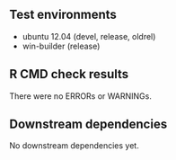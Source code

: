 ## Test environments
* ubuntu 12.04 (devel, release, oldrel) 
* win-builder (release)

## R CMD check results
There were no ERRORs or WARNINGs. 

## Downstream dependencies
No downstream dependencies yet.
